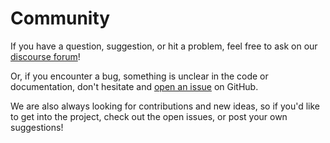 # Community

If you have a question, suggestion, or hit a problem, feel free to ask on our [discourse forum](https://softwaremill.community/c/sttp-client)!

Or, if you encounter a bug, something is unclear in the code or documentation, don't hesitate and [open an issue](https://github.com/softwaremill/sttp/issues) on GitHub.

We are also always looking for contributions and new ideas, so if you'd like to get into the project, check out the open issues, or post your own suggestions!
